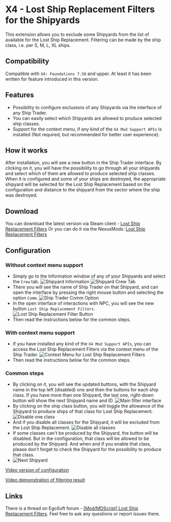 # X4 - Lost Ship Replacement Filters for the Shipyards

This extension allows you to exclude some Shipyards from the list of available for the Lost Ship Replacement.
Filtering can be made by the ship class, i.e. per S, M, L, XL ships.

## Compatibility

Compatible with `X4: Foundations 7.50` and upper. At least it has been written for feature introduced in this version.

## Features

- Possibility to configure exclusions of any Shipyards via the interface of any Ship Trader.
- You can easily select which Shipyards are allowed to produce selected ship classes.
- Support for the context menu, if any kind of the `X4 Mod Support APIs` is installed (Not required, but recommended for better user experience).

## How it works

After installation, you will see a new button in the Ship Trader interface.
By clicking on it, you will have the possibility to go through all your shipyards and select which of them are allowed to produce selected ship classes.
When it is configured and some of your ships are destroyed, the appropriate shipyard will be selected for the Lost Ship Replacement based on the configuration and distance to the shipyard from the sector where the ship was destroyed.

## Download

You can download the latest version via Steam client - [Lost Ship Replacement Filters](https://steamcommunity.com/sharedfiles/filedetails/?id=3439691722)
Or you can do it via the NexusMods: [Lost Ship Replacement Filters](https://www.nexusmods.com/x4foundations/mods/1640)

## Configuration

### Without context menu support

- Simply go to the Information window of any of your Shipyards and select the `Crew` tab.
![Shipyard Information](docs/images/shipyard_information.jpg)
![Shipyard Crew Tab](docs/images/shipyard_crew_tab.jpg)
- There you will see the name of Ship Trader on that Shipyard, and can open the interface by pressing the right mouse button and selecting the option `Comm`.
![Ship Trader Comm Option](docs/images/ship_dealer_comm.jpg)
- In the open interface of interactions with NPC, you will see the new button `Lost Ship Replacement Filters`.
![Lost Ship Replacement Filter Button](docs/images/button_filter.jpg)
- Then read the instructions below for the common steps.

### With context menu support

- If you have installed any kind of the `X4 Mod Support APIs`, you can access the Lost Ship Replacement Filters via the context menu of the Ship Trader.
![Context Menu for Lost Ship Replacement Filters](docs/images/lsr_filter_context_menu.jpg)
- Then read the instructions below for the common steps.

### Common steps

- By clicking on it, you will see the updated buttons, with the Shipyard name in the top left (disabled) one and then the buttons for each ship class. If you have more than one Shipyard, the last one, right-down button will show the next Shipyard name and ID.
![Main filter interface](docs/images/lsr_filter_main_interface.jpg)
- By clicking on the ship class button, you will toggle the allowance of the Shipyard to produce ships of that class for Lost Ship Replacement.
![Disable one class](docs/images/lsrf_disable_one_class.jpg)
- And if you disable all classes for the Shipyard, it will be excluded from the Lost Ship Replacement.
![Disable all classes](docs/images/lsrf_disable_all_classes.jpg)
- If some classes can't be produced by the Shipyard, the button will be disabled. But in the configuration, that class will be allowed to be produced by the Shipyard. And when and if you enable that class, please don't forget to check the Shipyard for the possibility to produce that class.
- ![Next Shipyard](docs/images/lsrf_next_shipyard.jpg)

[Video version of configuration](https://www.youtube.com/watch?v=QUbYh6-Nibg)

[Video demonstration of filtering result](https://www.youtube.com/watch?v=Q2ByOWktxmM)

## Links

There is a thread on EgoSoft forum - [[Mod/MDScript] Lost Ship Replacement Filters](https://forum.egosoft.com/viewtopic.php?t=470010). Feel free to ask any questions or report issues there.
